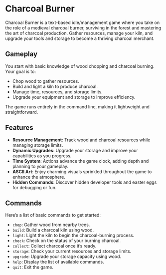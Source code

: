 # Charcoal Burner

Charcoal Burner is a text-based idle/management game where you take on the role of a medieval charcoal burner, surviving in the forest and mastering the art of charcoal production. Gather resources, manage your kiln, and upgrade your tools and storage to become a thriving charcoal merchant.

## Gameplay
You start with basic knowledge of wood chopping and charcoal burning. Your goal is to:
- Chop wood to gather resources.
- Build and light a kiln to produce charcoal.
- Manage time, resources, and storage limits.
- Upgrade your equipment and storage to improve efficiency.

The game runs entirely in the command line, making it lightweight and straightforward.

## Features
- **Resource Management**: Track wood and charcoal resources while managing storage limits.
- **Dynamic Upgrades**: Upgrade your storage and improve your capabilities as you progress.
- **Time System**: Actions advance the game clock, adding depth and planning to your gameplay.
- **ASCII Art**: Enjoy charming visuals sprinkled throughout the game to enhance the atmosphere.
- **Hidden Commands**: Discover hidden developer tools and easter eggs for debugging or fun.

## Commands
Here’s a list of basic commands to get started:
- `chop`: Gather wood from nearby trees.
- `build`: Build a charcoal kiln using wood.
- `light`: Light the kiln to begin the charcoal-burning process.
- `check`: Check on the status of your burning charcoal.
- `collect`: Collect charcoal once it’s ready.
- `storage`: Check your current resources and storage limits.
- `upgrade`: Upgrade your storage capacity using wood.
- `help`: Display the list of available commands.
- `quit`: Exit the game.

